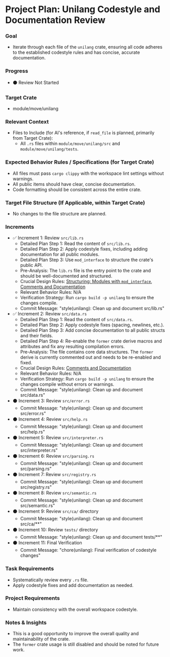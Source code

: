# Project Plan: Unilang Codestyle and Documentation Review

### Goal
*   Iterate through each file of the `unilang` crate, ensuring all code adheres to the established codestyle rules and has concise, accurate documentation.

### Progress
*   ⚫ Review Not Started

### Target Crate
*   module/move/unilang

### Relevant Context
*   Files to Include (for AI's reference, if `read_file` is planned, primarily from Target Crate):
    *   All `.rs` files within `module/move/unilang/src` and `module/move/unilang/tests`.

### Expected Behavior Rules / Specifications (for Target Crate)
*   All files must pass `cargo clippy` with the workspace lint settings without warnings.
*   All public items should have clear, concise documentation.
*   Code formatting should be consistent across the entire crate.

### Target File Structure (If Applicable, within Target Crate)
*   No changes to the file structure are planned.

### Increments

*   ✅ Increment 1: Review `src/lib.rs`
    *   Detailed Plan Step 1: Read the content of `src/lib.rs`.
    *   Detailed Plan Step 2: Apply codestyle fixes, including adding documentation for all public modules.
    *   Detailed Plan Step 3: Use `mod_interface` to structure the crate's public API.
    *   Pre-Analysis: The `lib.rs` file is the entry point to the crate and should be well-documented and structured.
    *   Crucial Design Rules: [Structuring: Modules with `mod_interface`](#structuring-modules-with-mod_interface), [Comments and Documentation](#comments-and-documentation)
    *   Relevant Behavior Rules: N/A
    *   Verification Strategy: Run `cargo build -p unilang` to ensure the changes compile.
    *   Commit Message: "style(unilang): Clean up and document src/lib.rs"
*   ✅ Increment 2: Review `src/data.rs`
    *   Detailed Plan Step 1: Read the content of `src/data.rs`.
    *   Detailed Plan Step 2: Apply codestyle fixes (spacing, newlines, etc.).
    *   Detailed Plan Step 3: Add concise documentation to all public structs and their fields.
    *   Detailed Plan Step 4: Re-enable the `former` crate derive macros and attributes and fix any resulting compilation errors.
    *   Pre-Analysis: The file contains core data structures. The `former` derive is currently commented out and needs to be re-enabled and fixed.
    *   Crucial Design Rules: [Comments and Documentation](#comments-and-documentation)
    *   Relevant Behavior Rules: N/A
    *   Verification Strategy: Run `cargo build -p unilang` to ensure the changes compile without errors or warnings.
    *   Commit Message: "style(unilang): Clean up and document src/data.rs"
*   ⚫ Increment 3: Review `src/error.rs`
    *   Commit Message: "style(unilang): Clean up and document src/error.rs"
*   ⚫ Increment 4: Review `src/help.rs`
    *   Commit Message: "style(unilang): Clean up and document src/help.rs"
*   ⚫ Increment 5: Review `src/interpreter.rs`
    *   Commit Message: "style(unilang): Clean up and document src/interpreter.rs"
*   ⚫ Increment 6: Review `src/parsing.rs`
    *   Commit Message: "style(unilang): Clean up and document src/parsing.rs"
*   ⚫ Increment 7: Review `src/registry.rs`
    *   Commit Message: "style(unilang): Clean up and document src/registry.rs"
*   ⚫ Increment 8: Review `src/semantic.rs`
    *   Commit Message: "style(unilang): Clean up and document src/semantic.rs"
*   ⚫ Increment 9: Review `src/ca/` directory
    *   Commit Message: "style(unilang): Clean up and document src/ca/**"
*   ⚫ Increment 10: Review `tests/` directory
    *   Commit Message: "style(unilang): Clean up and document tests/**"
*   ⚫ Increment 11: Final Verification
    *   Commit Message: "chore(unilang): Final verification of codestyle changes"

### Task Requirements
*   Systematically review every `.rs` file.
*   Apply codestyle fixes and add documentation as needed.

### Project Requirements
*   Maintain consistency with the overall workspace codestyle.

### Notes & Insights
*   This is a good opportunity to improve the overall quality and maintainability of the crate.
*   The `former` crate usage is still disabled and should be noted for future work.